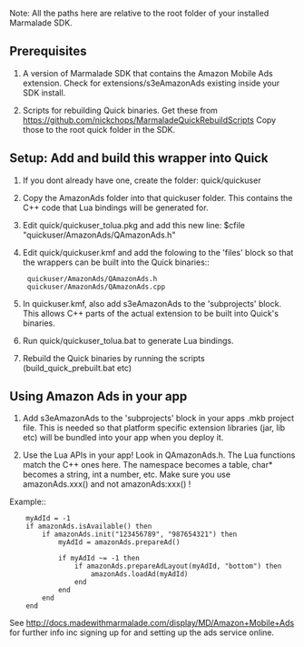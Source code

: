 
Note: All the paths here are relative to the root folder of your installed
Marmalade SDK.

Prerequisites
-------------

1. A version of Marmalade SDK that contains the Amazon Mobile Ads extension. 
   Check for extensions/s3eAmazonAds existing inside your SDK install.
   
2. Scripts for rebuilding Quick binaries. Get these from
   https://github.com/nickchops/MarmaladeQuickRebuildScripts Copy those to the
   root quick folder in the SDK.

   
Setup: Add and build this wrapper into Quick
--------------------------------------------

1. If you dont already have one, create the folder: quick/quickuser

2. Copy the AmazonAds folder into that quickuser folder. This contains the
   C++ code that Lua bindings will be generated for.

3. Edit quick/quickuser_tolua.pkg and add this new line:
   $cfile "quickuser/AmazonAds/QAmazonAds.h"

4. Edit quick/quickuser.kmf and add the folowing to the 'files' block so that
   the wrappers can be built into the Quick binaries::
   
        quickuser/AmazonAds/QAmazonAds.h
        quickuser/AmazonAds/QAmazonAds.cpp

5. In quickuser.kmf, also add s3eAmazonAds to the 'subprojects' block.
   This allows C++ parts of the actual extension to be built into Quick's
   binaries.
   
5. Run quick/quickuser_tolua.bat to generate Lua bindings.

6. Rebuild the Quick binaries by running the scripts (build_quick_prebuilt.bat
   etc)

Using Amazon Ads in your app
----------------------------

1. Add s3eAmazonAds to the 'subprojects' block in your apps .mkb project file.
   This is needed so that platform specific extension libraries (jar, lib etc)
   will be bundled into your app when you deploy it.

2. Use the Lua APIs in your app! Look in QAmazonAds.h. The Lua functions match
   the C++ ones here. The namespace becomes a table, char* becomes a string,
   int a number, etc. Make sure you use amazonAds.xxx() and not amazonAds:xxx() !

Example::
   
        myAdId = -1
        if amazonAds.isAvailable() then
            if amazonAds.init("123456789", "987654321") then
                myAdId = amazonAds.prepareAd()

                if myAdId ~= -1 then
                    if amazonAds.prepareAdLayout(myAdId, "bottom") then
                        amazonAds.loadAd(myAdId)
                    end
                end
            end
        end
        
See http://docs.madewithmarmalade.com/display/MD/Amazon+Mobile+Ads for further
info inc signing up for and setting up the ads service online.
